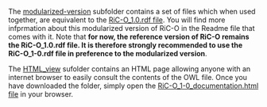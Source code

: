 

The [modularized-version](./modularized-version) subfolder contains a set of files which when used together, are equivalent to the [RiC-O_1.0.rdf file](RiC-O_1-0.rdf). You will find more infprmation about this modularized version of RiC-O in the Readme file that comes with it.
Note that **for now, the reference version of RiC-O remains the RiC-O_1.0.rdf file. It is therefore strongly recommended to use the RiC-O_1-0.rdf file in preference to the modularized version**.


The [HTML_view](./HTML_view) sufolder contains an HTML page allowing anyone with an internet browser to easily consult the contents of the OWL file. Once you have downloaded the folder, simply open the [RiC-O_1-0_documentation.html file](./HTML_view/RiC-O_1-0_documentation.html) in your browser.

